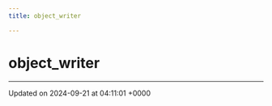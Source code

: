 ```yaml
---
title: object_writer

---
```


# object_writer





-------------------------------

Updated on 2024-09-21 at 04:11:01 +0000
